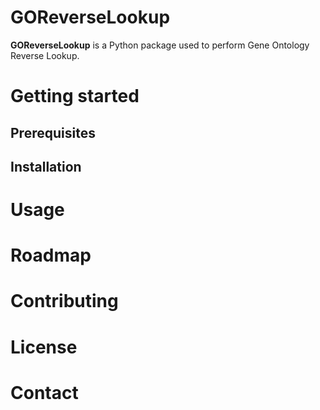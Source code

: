 # GOReverseLookup
**GOReverseLookup** is a Python package used to perform Gene Ontology Reverse Lookup.

# Getting started
## Prerequisites
## Installation

# Usage

# Roadmap

# Contributing

# License

# Contact
